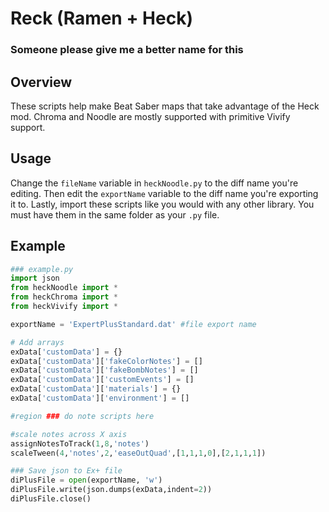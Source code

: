 # Reck (Ramen + Heck)
### Someone please give me a better name for this

## Overview
These scripts help make Beat Saber maps that take advantage of the Heck mod. Chroma and Noodle are mostly supported with primitive Vivify support.



## Usage
Change the `fileName` variable in `heckNoodle.py` to the diff name you're editing. Then edit the `exportName` variable to the diff name you're exporting it to. Lastly, import these scripts like you would with any other library. You must have them in the same folder as your `.py` file. 

## Example
```python
### example.py
import json
from heckNoodle import *
from heckChroma import *
from heckVivify import *

exportName = 'ExpertPlusStandard.dat' #file export name

# Add arrays
exData['customData'] = {}
exData['customData']['fakeColorNotes'] = []
exData['customData']['fakeBombNotes'] = []
exData['customData']['customEvents'] = []
exData['customData']['materials'] = {}
exData['customData']['environment'] = []

#region ### do note scripts here

#scale notes across X axis
assignNotesToTrack(1,8,'notes')
scaleTween(4,'notes',2,'easeOutQuad',[1,1,1,0],[2,1,1,1])

### Save json to Ex+ file
diPlusFile = open(exportName, 'w')
diPlusFile.write(json.dumps(exData,indent=2))
diPlusFile.close()
```
